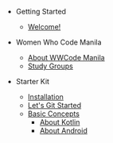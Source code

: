 - Getting Started
  - [Welcome!](starter-kit/README.md)

- Women Who Code Manila
  - [About WWCode Manila](starter-kit/wwcodemanila/about.md)
  - [Study Groups](starter-kit/wwcodemanila/study_groups.md)

- Starter Kit
  - [Installation](starter-kit/getting_started/install_tools.md)
  - [Let's Git Started](starter-kit/getting_started/git_started.md)
  - [Basic Concepts](starter-kit/getting_started/basic_concepts.md)
    - [About Kotlin](starter-kit/getting_started/about_kotlin.md)
    - [About Android](starter-kit/getting_started/about_android.md)
